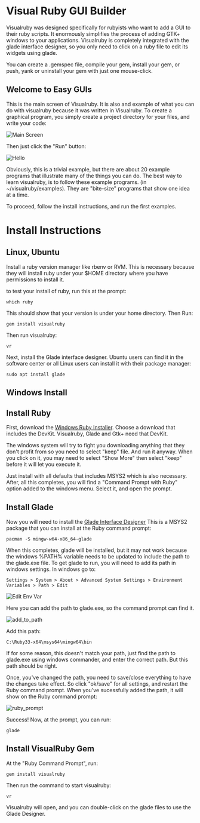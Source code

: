# Visual Ruby GUI Builder

Visualruby was designed specifically for rubyists who want to add
a GUI to their ruby scripts.  It enormously simplifies the process
of adding GTK+ windows to your applications.  Visualruby is completely
integrated with the glade interface designer, so you only need to
click on a ruby file to edit its widgets using glade.

You can create a .gemspec file, compile your
gem, install your gem, or push, yank or uninstall your gem with
just one mouse-click.

## Welcome to Easy GUIs

This is the main screen of Visualruby.  It is also and example of
what you can do with visualruby because it was written in Visualruby.
To create a graphical program, you simply create a project directory for your
files, and write your code:

![Main Screen](https://beagle123.github.io/visualruby/img/main.png)

Then just click the "Run" button:

![Hello](https://beagle123.github.io/visualruby/img/hello.png)

Obviously, this is a trivial example, but there are about 20 example
programs that illustrate many of the things you can do.  The best way
to learn visualruby, is to follow these example programs. (in ~/visualruby/examples).
They are "bite-size" programs that show one idea at a time.

To proceed, follow the install instructions, and run the first examples. 

# Install Instructions

## Linux, Ubuntu

Install a ruby version manager like rbenv or RVM. This is necessary because
they will install ruby under your $HOME directory where you have permissions
to install it.  

to test your install of ruby, run this at the prompt:

```
which ruby
```

This should show that your version is under your home directory.  Then Run:

```
gem install visualruby
```
Then run visualruby:

```
vr
```

Next, install the Glade interface designer.  Ubuntu users can find it in the software center
or all Linux users can install it with their package manager:

```
sudo apt install glade
```




## Windows Install

## Install Ruby

First, download the [Windows Ruby Installer](https://rubyinstaller.org).   Choose
a download that includes the DevKit.  Visualruby, Glade and Gtk+ need that DevKit.

The windows system will try to fight you downloading anything that they don't profit from
so you need to select "keep" file.  And run it anyway.  When you click on it, you may
need to select "Show More" then select "keep" before it will let you execute it.

Just install with all defaults that includes MSYS2 which is also necessary.
After, all this completes, you will find a "Command Prompt with Ruby" option
added to the windows menu.  Select it, and open the prompt.

## Install Glade

Now you will need to install the [Glade Interface Designer](https://packages.msys2.org/packages/mingw-w64-x86_64-glade)
This is a MSYS2 package that you can install at the Ruby command prompt:

```
pacman -S mingw-w64-x86_64-glade
```
When this completes, glade will be installed, but it may not work because the windows %PATH% variable
needs to be updated to include the path to the glade.exe file.  To get glade to run, you will need
to add its path in windows settings.  In windows go to:

```
Settings > System > About > Advanced System Settings > Environment Variables > Path > Edit
```
![Edit Env Var](https://beagle123.github.io/visualruby/img/edit_env_var.png)


Here you can add the path to glade.exe, so the command prompt can find it.

![add_to_path](https://beagle123.github.io/visualruby/img/env_glade.png)

Add this path:

```
C:\Ruby33-x64\msys64\mingw64\bin
```

If for some reason, this doesn't match your path, just find the path to glade.exe using
windows commander, and enter the correct path.  But this path should be right.

Once, you've changed the path, you need to save/close everything to have the changes take effect.
So click "ok/save" for all settings, and restart the Ruby command prompt.
When you've sucessfully added the path, it will show on the Ruby command prompt:

![ruby_prompt](https://beagle123.github.io/visualruby/img/ruby_prompt.png)

Success!  Now, at the prompt, you can run:

```
glade
```

## Install VisualRuby Gem

At the "Ruby Command Prompt", run:

```
gem install visualruby
```
 
Then run the command to start visualruby:

```
vr
```

Visualruby will open, and you can double-click on the glade files to use the Glade Designer.


